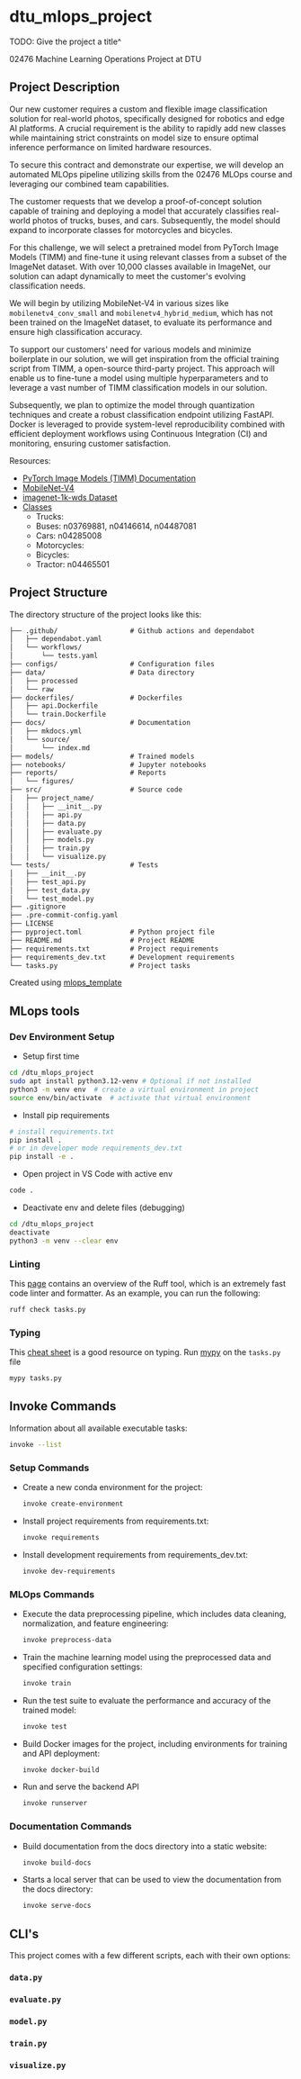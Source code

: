# dtu_mlops_project
TODO: Give the project a title^

02476 Machine Learning Operations Project at DTU

## Project Description
Our new customer requires a custom and flexible image classification solution for real-world photos, specifically designed for robotics and edge AI platforms. A crucial requirement is the ability to rapidly add new classes while maintaining strict constraints on model size to ensure optimal inference performance on limited hardware resources. 

To secure this contract and demonstrate our expertise, we will develop an automated MLOps pipeline utilizing skills from the 02476 MLOps course and leveraging our combined team capabilities. 

The customer requests that we develop a proof-of-concept solution capable of training and deploying a model that accurately classifies real-world photos of trucks, buses, and cars. Subsequently, the model should expand to incorporate classes for motorcycles and bicycles.

For this challenge, we will select a pretrained model from PyTorch Image Models (TIMM) and fine-tune it using relevant classes from a subset of the ImageNet dataset. With over 10,000 classes available in ImageNet, our solution can adapt dynamically to meet the customer's evolving classification needs. 

We will begin by utilizing MobileNet-V4 in various sizes like `mobilenetv4_conv_small` and `mobilenetv4_hybrid_medium`, which has not been trained on the ImageNet dataset, to evaluate its performance and ensure high classification accuracy. 

To support our customers' need for various models and minimize boilerplate in our solution, we will get inspiration from the official training script from TIMM, a open-source third-party project. This approach will enable us to fine-tune a model using multiple hyperparameters and to leverage a vast number of TIMM classification models in our solution.

Subsequently, we plan to optimize the model through quantization techniques and create a robust classification endpoint utilizing FastAPI. Docker is leveraged to provide system-level reproducibility combined with efficient deployment workflows using Continuous Integration (CI) and monitoring, ensuring customer satisfaction.

Resources:
- [PyTorch Image Models (TIMM) Documentation](https://github.com/huggingface/pytorch-image-models?tab=readme-ov-file#getting-started-documentation)
- [MobileNet-V4](https://huggingface.co/blog/rwightman/mobilenetv4)
- [imagenet-1k-wds Dataset](https://huggingface.co/datasets/timm/imagenet-1k-wds)
- [Classes](https://huggingface.co/datasets/ILSVRC/imagenet-1k/blob/main/classes.py)
   - Trucks:
   - Buses: n03769881, n04146614, n04487081
   - Cars: n04285008
   - Motorcycles:
   - Bicycles:
   - Tractor: n04465501

## Project Structure

The directory structure of the project looks like this:
```txt
├── .github/                  # Github actions and dependabot
│   ├── dependabot.yaml
│   └── workflows/
│       └── tests.yaml
├── configs/                  # Configuration files
├── data/                     # Data directory
│   ├── processed
│   └── raw
├── dockerfiles/              # Dockerfiles
│   ├── api.Dockerfile
│   └── train.Dockerfile
├── docs/                     # Documentation
│   ├── mkdocs.yml
│   └── source/
│       └── index.md
├── models/                   # Trained models
├── notebooks/                # Jupyter notebooks
├── reports/                  # Reports
│   └── figures/
├── src/                      # Source code
│   ├── project_name/
│   │   ├── __init__.py
│   │   ├── api.py
│   │   ├── data.py
│   │   ├── evaluate.py
│   │   ├── models.py
│   │   ├── train.py
│   │   └── visualize.py
└── tests/                    # Tests
│   ├── __init__.py
│   ├── test_api.py
│   ├── test_data.py
│   └── test_model.py
├── .gitignore
├── .pre-commit-config.yaml
├── LICENSE
├── pyproject.toml            # Python project file
├── README.md                 # Project README
├── requirements.txt          # Project requirements
├── requirements_dev.txt      # Development requirements
└── tasks.py                  # Project tasks
```

Created using [mlops_template](https://github.com/SkafteNicki/mlops_template)


## MLops tools

### Dev Environment Setup
- Setup first time
```bash
cd /dtu_mlops_project 
sudo apt install python3.12-venv # Optional if not installed
python3 -m venv env  # create a virtual environment in project
source env/bin/activate  # activate that virtual environment
```

- Install pip requirements
```bash
# install requirements.txt
pip install .
# or in developer mode requirements_dev.txt
pip install -e .
```

- Open project in VS Code with active env
```bash
code .
```

- Deactivate env and delete files (debugging)
```bash
cd /dtu_mlops_project
deactivate
python3 -m venv --clear env
```
### Linting

This [page](https://docs.astral.sh/ruff/) contains an overview of the Ruff tool, which is an extremely fast code linter and formatter. As an example, you can run the following:

```bash
ruff check tasks.py
```

### Typing
This [cheat sheet](https://mypy.readthedocs.io/en/stable/cheat_sheet_py3.html) is a good resource on typing. Run [mypy](https://mypy.readthedocs.io/en/stable/index.html) on the `tasks.py` file
```bash
mypy tasks.py
```

## Invoke Commands
Information about all available executable tasks:
 ```bash
 invoke --list
 ```

### Setup Commands
- Create a new conda environment for the project:
    ```bash
    invoke create-environment
    ```

- Install project requirements from requirements.txt:
    ```bash
    invoke requirements
    ```

- Install development requirements from requirements_dev.txt:
    ```bash
    invoke dev-requirements
    ```

### MLOps Commands
- Execute the data preprocessing pipeline, which includes data cleaning, normalization, and feature engineering:
    ```bash
    invoke preprocess-data
    ```

- Train the machine learning model using the preprocessed data and specified configuration settings:
    ```bash
    invoke train
    ```

- Run the test suite to evaluate the performance and accuracy of the trained model:
    ```bash
    invoke test
    ```

- Build Docker images for the project, including environments for training and API deployment:
    ```bash
    invoke docker-build
    ```

- Run and serve the backend API
    ```bash
    invoke runserver
    ```

### Documentation Commands
-  Build documentation from the docs directory into a static website:
    ```bash 
    invoke build-docs
    ```

- Starts a local server that can be used to view the documentation from the docs directory:
    ```bash
    invoke serve-docs
    ```

## CLI's

This project comes with a few different scripts, each with their own options:

### `data.py`

### `evaluate.py`

### `model.py`

### `train.py`

### `visualize.py`
